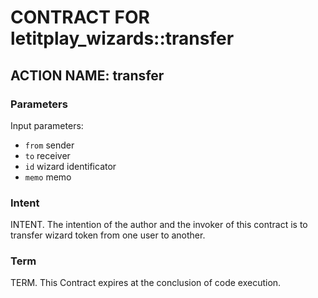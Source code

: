 # CONTRACT FOR letitplay_wizards::transfer

## ACTION NAME: transfer

### Parameters
Input parameters:

* `from` sender
* `to` receiver
* `id` wizard identificator
* `memo` memo

### Intent
INTENT. The intention of the author and the invoker of this contract is to transfer wizard token from one user to another.

### Term
TERM. This Contract expires at the conclusion of code execution.